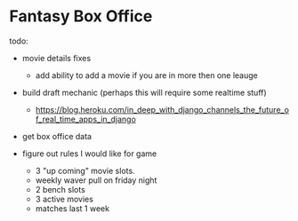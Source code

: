 # Fantasy Box Office

todo:

- movie details fixes
  - add ability to add a movie if you are in more then one leauge
- build draft mechanic (perhaps this will require some realtime stuff)

  - https://blog.heroku.com/in_deep_with_django_channels_the_future_of_real_time_apps_in_django

- get box office data
- figure out rules I would like for game
  - 3 "up coming" movie slots.
  - weekly waver pull on friday night
  - 2 bench slots
  - 3 active movies
  - matches last 1 week
